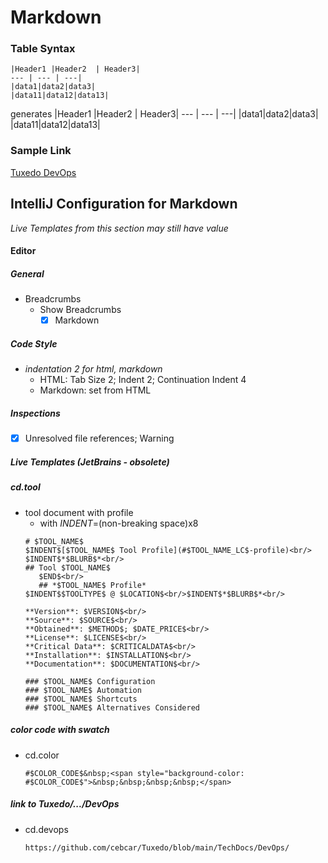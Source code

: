 # Markdown

### Table Syntax
``` plaintext
|Header1 |Header2  | Header3|
--- | --- | ---|
|data1|data2|data3|
|data11|data12|data13|
```
generates
|Header1 |Header2  | Header3|
--- | --- | ---|
|data1|data2|data3|
|data11|data12|data13|

### Sample Link
 [Tuxedo DevOps](https://github.com/cebcar/Tuxedo/blob/main/TechDocs/DevOps/)

## IntelliJ Configuration for Markdown
*Live Templates from this section may still have value*

#### Editor
##### General
- Breadcrumbs
  - Show Breadcrumbs
    - [x] Markdown

##### Code Style
- *indentation 2 for html, markdown*
  - HTML: Tab Size 2; Indent 2; Continuation Indent 4
  - Markdown: set from HTML

##### Inspections
- [x] Unresolved file references; Warning

##### Live Templates (JetBrains - obsolete)
##### cd.tool
- tool document with profile
  - with $INDENT$=(non-breaking space)x8
  ```plaintext
  # $TOOL_NAME$
  $INDENT$[$TOOL_NAME$ Tool Profile](#$TOOL_NAME_LC$-profile)<br/>
  $INDENT$*$BLURB$*<br/>
  ## Tool $TOOL_NAME$
     $END$<br/>
     ## *$TOOL_NAME$ Profile*
  $INDENT$$TOOLTYPE$ @ $LOCATION$<br/>$INDENT$*$BLURB$*<br/>
  
  **Version**: $VERSION$<br/>
  **Source**: $SOURCE$<br/>
  **Obtained**: $METHOD$; $DATE_PRICE$<br/>
  **License**: $LICENSE$<br/>
  **Critical Data**: $CRITICALDATA$<br/>
  **Installation**: $INSTALLATION$<br/>
  **Documentation**: $DOCUMENTATION$<br/>
  
  ### $TOOL_NAME$ Configuration
  ### $TOOL_NAME$ Automation
  ### $TOOL_NAME$ Shortcuts
  ### $TOOL_NAME$ Alternatives Considered
  ```

##### color code with swatch
- cd.color
  ```plaintext
  #$COLOR_CODE$&nbsp;<span style="background-color: #$COLOR_CODE$">&nbsp;&nbsp;&nbsp;&nbsp;</span>
  ```

##### link to Tuxedo/.../DevOps
- cd.devops
  ```plaintext
  https://github.com/cebcar/Tuxedo/blob/main/TechDocs/DevOps/
  ```
